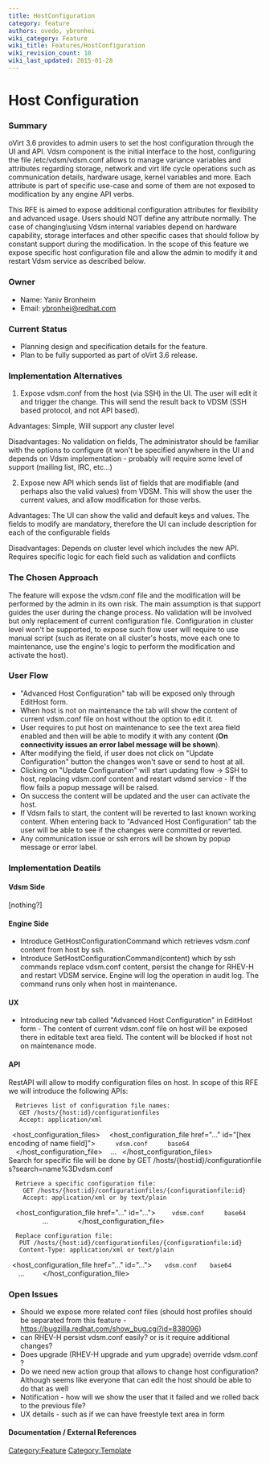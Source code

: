 ```yaml
---
title: HostConfiguration
category: feature
authors: ovedo, ybronhei
wiki_category: Feature
wiki_title: Features/HostConfiguration
wiki_revision_count: 18
wiki_last_updated: 2015-01-28
---
```


# Host Configuration

### Summary

oVirt 3.6 provides to admin users to set the host configuration through the UI and API. Vdsm component is the initial interface to the host, configuring the file /etc/vdsm/vdsm.conf allows to manage variance variables and attributes regarding storage, network and virt life cycle operations such as communication details, hardware usage, kernel variables and more. Each attribute is part of specific use-case and some of them are not exposed to modification by any engine API verbs.

This RFE is aimed to expose additional configuration attributes for flexibility and advanced usage. Users should NOT define any attribute normally. The case of changing\\using Vdsm internal variables depend on hardware capability, storage interfaces and other specific cases that should follow by constant support during the modification. In the scope of this feature we expose specific host configuration file and allow the admin to modify it and restart Vdsm service as described below.

### Owner

*   Name: Yaniv Bronheim
*   Email: ybronhei@redhat.com

### Current Status

*   Planning design and specification details for the feature.
*   Plan to be fully supported as part of oVirt 3.6 release.

### Implementation Alternatives

1. Expose vdsm.conf from the host (via SSH) in the UI. The user will edit it and trigger the change. This will send the result back to VDSM (SSH based protocol, and not API based).

Advantages: Simple, Will support any cluster level

Disadvantages: No validation on fields, The administrator should be familiar with the options to configure (it won't be specified anywhere in the UI and depends on Vdsm implementation - probably will require some level of support (mailing list, IRC, etc...)

2. Expose new API which sends list of fields that are modifiable (and perhaps also the valid values) from VDSM. This will show the user the current values, and allow modification for those verbs.

Advantages: The UI can show the valid and default keys and values. The fields to modify are mandatory, therefore the UI can include description for each of the configurable fields

Disadvantages: Depends on cluster level which includes the new API. Requires specific logic for each field such as validation and conflicts

### The Chosen Approach

The feature will expose the vdsm.conf file and the modification will be performed by the admin in its own risk. The main assumption is that support guides the user during the change process. No validation will be involved but only replacement of current configuration file. Configuration in cluster level won't be supported, to expose such flow user will require to use manual script (such as iterate on all cluster's hosts, move each one to maintenance, use the engine's logic to perform the modification and activate the host).

### User Flow

*   "Advanced Host Configuration" tab will be exposed only through EditHost form.
*   When host is not on maintenance the tab will show the content of current vdsm.conf file on host without the option to edit it.
*   User requires to put host on maintenance to see the text area field enabled and then will be able to modify it with any content (**On connectivity issues an error label message will be shown**).
*   After modifying the field, if user does not click on "Update Configuration" button the changes won't save or send to host at all.
*   Clicking on "Update Configuration" will start updating flow -> SSH to host, replacing vdsm.conf content and restart vdsmd service - If the flow fails a popup message will be raised.
*   On success the content will be updated and the user can activate the host.
*   If Vdsm fails to start, the content will be reverted to last known working content. When entering back to "Advanced Host Configuration" tab the user will be able to see if the changes were committed or reverted.
*   Any communication issue or ssh errors will be shown by popup message or error label.

### Implementation Deatils

#### Vdsm Side

[nothing?]

#### Engine Side

*   Introduce GetHostConfigurationCommand which retrieves vdsm.conf content from host by ssh.
*   Introduce SetHostConfigurationCommand(content) which by ssh commands replace vdsm.conf content, persist the change for RHEV-H and restart VDSM service. Engine will log the operation in audit log. The command runs only when host in maintenance.

#### UX

*   Introducing new tab called "Advanced Host Configuration" in EditHost form - The content of current vdsm.conf file on host will be exposed there in editable text area field. The content will be blocked if host not on maintenance mode.

#### API

RestAPI will allow to modify configuration files on host. In scope of this RFE we will introduce the following APIs:

      Retrieves list of configuration file names:
       GET /hosts/{host:id}/configurationfiles
       Accept: application/xml
` `<host_configuration_files>
`  `<host_configuration_file href="..." id="[hex encoding of name field]">
`     `<name>`vdsm.conf`</name>
`     `<encoding>`base64`</encoding>
`  `</host_configuration_file>
         ...
` `</host_configuration_files>
      Search for specific file will be done by GET /hosts/{host:id}/configurationfiles?search=name%3Dvdsm.conf 

      Retrieve a specific configuration file:
        GET /hosts/{host:id}/configurationfiles/{configurationfile:id}
        Accept: application/xml or by text/plain
`  `<host_configuration_file href="..." id="...">
`    `<name>`vdsm.conf`</name>
`     `<encoding>`base64`</encoding>
`     `<content>
             ...
`     `</content>
`  `</host_configuration_file>

      Replace configuration file:
       PUT /hosts/{host:id}/configurationfiles/{configurationfile:id}
       Content-Type: application/xml or text/plain
` `<host_configuration_file href="..." id="...">
`   `<name>`vdsm.conf`</name>
`   `<encoding>`base64`</encoding>
`   `<content>
           ...
`   `</content>
` `</host_configuration_file>

### Open Issues

*   Should we expose more related conf files (should host profiles should be separated from this feature - <https://bugzilla.redhat.com/show_bug.cgi?id=838096>)
*   can RHEV-H persist vdsm.conf easily? or is it require additional changes?
*   Does upgrade (RHEV-H upgrade and yum upgrade) override vdsm.conf ?
*   Do we need new action group that allows to change host configuration? Although seems like everyone that can edit the host should be able to do that as well
*   Notification - how will we show the user that it failed and we rolled back to the previous file?
*   UX details - such as if we can have freestyle text area in form

#### Documentation / External References

<Category:Feature> <Category:Template>
